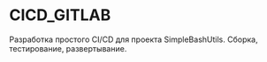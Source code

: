 # CICD_GITLAB
Разработка простого CI/CD для проекта SimpleBashUtils. Сборка, тестирование, развертывание.
